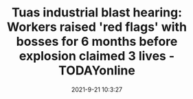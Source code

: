 ---
"title": "Tuas industrial blast hearing: Workers raised 'red flags' with bosses for 6 months before explosion claimed 3 lives - TODAYonline"
"date": "2021-9-21 10:3:27"
"feed_name": "GOOGLENEWSINDUSTRIAL"
"feed_website": "https://news.google.com/search?q=industrial%2Bincident&hl=en-US&gl=US&ceid=US:en"
"feed_rss": "https://news.google.com/rss/search?q=industrial%2Bincident&hl=en-US&gl=US&ceid=US:en"
"link": "https://www.todayonline.com/singapore/tuas-industrial-blast-hearing-workers-raised-red-flags-bosses-6-months-explosion-claimed-3"
"file": "_posts/2021-1-1-a3d9696ea1929d891307e7a7478fdeaea64708b4.md"
"accident": "1"
"drilling": "0"
"dead": "3"
"injured": "0"
"where": "industrial site"
"place": ""
---